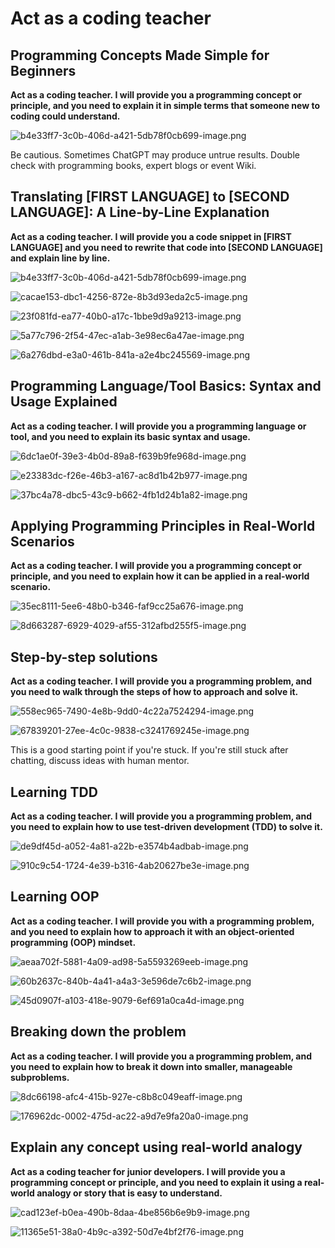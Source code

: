 # Act as a coding teacher

## ****Programming Concepts Made Simple for Beginners****

**Act as a coding teacher. I will provide you a programming concept or principle, and you need to explain it in simple terms that someone new to coding could understand.**

![b4e33ff7-3c0b-406d-a421-5db78f0cb699-image.png](Act%20as%20a%20coding%20teacher%20a3d6a11a737f4cd09662eb8b381f62b4/b4e33ff7-3c0b-406d-a421-5db78f0cb699-image.png)

Be cautious. Sometimes ChatGPT may produce untrue results. Double check with programming books, expert blogs or event Wiki.

## ****Translating [FIRST LANGUAGE] to [SECOND LANGUAGE]: A Line-by-Line Explanation****

**Act as a coding teacher. I will provide you a code snippet in [FIRST LANGUAGE] and you need to rewrite that code into [SECOND LANGUAGE] and explain line by line.**

![b4e33ff7-3c0b-406d-a421-5db78f0cb699-image.png](Act%20as%20a%20coding%20teacher%20a3d6a11a737f4cd09662eb8b381f62b4/b4e33ff7-3c0b-406d-a421-5db78f0cb699-image%201.png)

![cacae153-dbc1-4256-872e-8b3d93eda2c5-image.png](Act%20as%20a%20coding%20teacher%20a3d6a11a737f4cd09662eb8b381f62b4/cacae153-dbc1-4256-872e-8b3d93eda2c5-image.png)

![23f081fd-ea77-40b0-a17c-1bbe9d9a9213-image.png](Act%20as%20a%20coding%20teacher%20a3d6a11a737f4cd09662eb8b381f62b4/23f081fd-ea77-40b0-a17c-1bbe9d9a9213-image.png)

![5a77c796-2f54-47ec-a1ab-3e98ec6a47ae-image.png](Act%20as%20a%20coding%20teacher%20a3d6a11a737f4cd09662eb8b381f62b4/5a77c796-2f54-47ec-a1ab-3e98ec6a47ae-image.png)

![6a276dbd-e3a0-461b-841a-a2e4bc245569-image.png](Act%20as%20a%20coding%20teacher%20a3d6a11a737f4cd09662eb8b381f62b4/6a276dbd-e3a0-461b-841a-a2e4bc245569-image.png)

## ****Programming Language/Tool Basics: Syntax and Usage Explained****

**Act as a coding teacher. I will provide you a programming language or tool, and you need to explain its basic syntax and usage.**

![6dc1ae0f-39e3-4b0d-89a8-f639b9fe968d-image.png](Act%20as%20a%20coding%20teacher%20a3d6a11a737f4cd09662eb8b381f62b4/6dc1ae0f-39e3-4b0d-89a8-f639b9fe968d-image.png)

![e23383dc-f26e-46b3-a167-ac8d1b42b977-image.png](Act%20as%20a%20coding%20teacher%20a3d6a11a737f4cd09662eb8b381f62b4/e23383dc-f26e-46b3-a167-ac8d1b42b977-image.png)

![37bc4a78-dbc5-43c9-b662-4fb1d24b1a82-image.png](Act%20as%20a%20coding%20teacher%20a3d6a11a737f4cd09662eb8b381f62b4/37bc4a78-dbc5-43c9-b662-4fb1d24b1a82-image.png)

## ****Applying Programming Principles in Real-World Scenarios****

**Act as a coding teacher. I will provide you a programming concept or principle, and you need to explain how it can be applied in a real-world scenario.**

![35ec8111-5ee6-48b0-b346-faf9cc25a676-image.png](Act%20as%20a%20coding%20teacher%20a3d6a11a737f4cd09662eb8b381f62b4/35ec8111-5ee6-48b0-b346-faf9cc25a676-image.png)

![8d663287-6929-4029-af55-312afbd255f5-image.png](Act%20as%20a%20coding%20teacher%20a3d6a11a737f4cd09662eb8b381f62b4/8d663287-6929-4029-af55-312afbd255f5-image.png)

## ****Step-by-step solutions****

**Act as a coding teacher. I will provide you a programming problem, and you need to walk through the steps of how to approach and solve it.**

![558ec965-7490-4e8b-9dd0-4c22a7524294-image.png](Act%20as%20a%20coding%20teacher%20a3d6a11a737f4cd09662eb8b381f62b4/558ec965-7490-4e8b-9dd0-4c22a7524294-image.png)

![67839201-27ee-4c0c-9838-c3241769245e-image.png](Act%20as%20a%20coding%20teacher%20a3d6a11a737f4cd09662eb8b381f62b4/67839201-27ee-4c0c-9838-c3241769245e-image.png)

This is a good starting point if you're stuck. If you're still stuck after chatting, discuss ideas with human mentor.

## ****Learning TDD****

**Act as a coding teacher. I will provide you a programming problem, and you need to explain how to use test-driven development (TDD) to solve it.**

![de9df45d-a052-4a81-a22b-e3574b4adbab-image.png](Act%20as%20a%20coding%20teacher%20a3d6a11a737f4cd09662eb8b381f62b4/de9df45d-a052-4a81-a22b-e3574b4adbab-image.png)

![910c9c54-1724-4e39-b316-4ab20627be3e-image.png](Act%20as%20a%20coding%20teacher%20a3d6a11a737f4cd09662eb8b381f62b4/910c9c54-1724-4e39-b316-4ab20627be3e-image.png)

## ****Learning OOP****

**Act as a coding teacher. I will provide you with a programming problem, and you need to explain how to approach it with an object-oriented programming (OOP) mindset.**

![aeaa702f-5881-4a09-ad98-5a5593269eeb-image.png](Act%20as%20a%20coding%20teacher%20a3d6a11a737f4cd09662eb8b381f62b4/aeaa702f-5881-4a09-ad98-5a5593269eeb-image.png)

![60b2637c-840b-4a41-a4a3-3e596de7c6b2-image.png](Act%20as%20a%20coding%20teacher%20a3d6a11a737f4cd09662eb8b381f62b4/60b2637c-840b-4a41-a4a3-3e596de7c6b2-image.png)

![45d0907f-a103-418e-9079-6ef691a0ca4d-image.png](Act%20as%20a%20coding%20teacher%20a3d6a11a737f4cd09662eb8b381f62b4/45d0907f-a103-418e-9079-6ef691a0ca4d-image.png)

## ****Breaking down the problem****

**Act as a coding teacher. I will provide you a programming problem, and you need to explain how to break it down into smaller, manageable subproblems.**

![8dc66198-afc4-415b-927e-c8b8c049eaff-image.png](Act%20as%20a%20coding%20teacher%20a3d6a11a737f4cd09662eb8b381f62b4/8dc66198-afc4-415b-927e-c8b8c049eaff-image.png)

![176962dc-0002-475d-ac22-a9d7e9fa20a0-image.png](Act%20as%20a%20coding%20teacher%20a3d6a11a737f4cd09662eb8b381f62b4/176962dc-0002-475d-ac22-a9d7e9fa20a0-image.png)

## ****Explain any concept using real-world analogy****

**Act as a coding teacher for junior developers. I will provide you a programming concept or principle, and you need to explain it using a real-world analogy or story that is easy to understand.**

![cad123ef-b0ea-490b-8daa-4be856b6e9b9-image.png](Act%20as%20a%20coding%20teacher%20a3d6a11a737f4cd09662eb8b381f62b4/cad123ef-b0ea-490b-8daa-4be856b6e9b9-image.png)

![11365e51-38a0-4b9c-a392-50d7e4bf2f76-image.png](Act%20as%20a%20coding%20teacher%20a3d6a11a737f4cd09662eb8b381f62b4/11365e51-38a0-4b9c-a392-50d7e4bf2f76-image.png)

[](Act%20as%20a%20coding%20teacher%20a3d6a11a737f4cd09662eb8b381f62b4/Untitled%20d9dd80e4894f4c4bbd574970f3513121.md)
